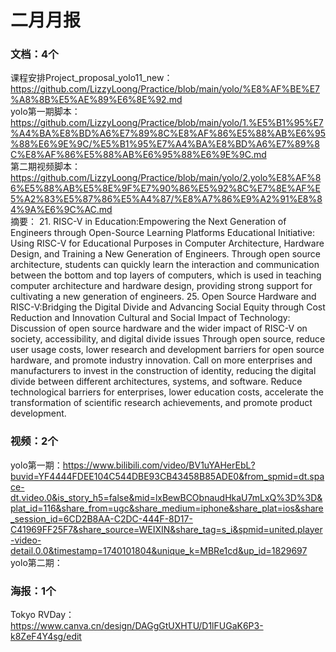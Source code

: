 # 二月月报

### 文档：4个
课程安排Project_proposal_yolo11_new：https://github.com/LizzyLoong/Practice/blob/main/yolo/%E8%AF%BE%E7%A8%8B%E5%AE%89%E6%8E%92.md     
yolo第一期脚本：https://github.com/LizzyLoong/Practice/blob/main/yolo/1.%E5%B1%95%E7%A4%BA%E8%BD%A6%E7%89%8C%E8%AF%86%E5%88%AB%E6%95%88%E6%9E%9C/%E5%B1%95%E7%A4%BA%E8%BD%A6%E7%89%8C%E8%AF%86%E5%88%AB%E6%95%88%E6%9E%9C.md    
第二期视频脚本：https://github.com/LizzyLoong/Practice/blob/main/yolo/2.yolo%E8%AF%86%E5%88%AB%E5%8E%9F%E7%90%86%E5%92%8C%E7%8E%AF%E5%A2%83%E5%87%86%E5%A4%87/%E8%A7%86%E9%A2%91%E8%84%9A%E6%9C%AC.md      
摘要：
21.
RISC-V in Education:Empowering the Next Generation of Engineers through Open-Source Learning Platforms
Educational Initiative: Using RISC-V for Educational Purposes in Computer Architecture, Hardware Design, and Training a New Generation of Engineers.
Through open source architecture, students can quickly learn the interaction and communication between the bottom and top layers of computers, which is used in teaching computer architecture and hardware design, providing strong support for cultivating a new generation of engineers.
25.
Open Source Hardware and RISC-V:Bridging the Digital Divide and Advancing Social Equity through Cost Reduction and Innovation
Cultural and Social Impact of Technology: Discussion of open source hardware and the wider impact of RISC-V on society, accessibility, and digital divide issues
Through open source, reduce user usage costs, lower research and development barriers for open source hardware, and promote industry innovation. Call on more enterprises and manufacturers to invest in the construction of identity, reducing the digital divide between different architectures, systems, and software. Reduce technological barriers for enterprises, lower education costs, accelerate the transformation of scientific research achievements, and promote product development.

### 视频：2个
yolo第一期：https://www.bilibili.com/video/BV1uYAHerEbL?buvid=YF4444FDEE104C544DBE93CB43458B85ADE0&from_spmid=dt.space-dt.video.0&is_story_h5=false&mid=lxBewBCObnaudHkaU7mLxQ%3D%3D&plat_id=116&share_from=ugc&share_medium=iphone&share_plat=ios&share_session_id=6CD2B8AA-C2DC-444F-8D17-C41969FF25F7&share_source=WEIXIN&share_tag=s_i&spmid=united.player-video-detail.0.0&timestamp=1740101804&unique_k=MBRe1cd&up_id=1829697   
yolo第二期：  


### 海报：1个
Tokyo RVDay：https://www.canva.cn/design/DAGgGtUXHTU/D1lFUGaK6P3-k8ZeF4Y4sg/edit



